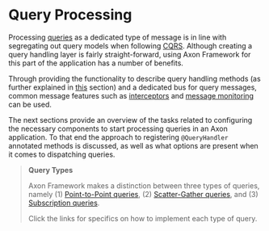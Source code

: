 # Query Processing

Processing [queries](../messaging-concepts/messaging-concepts.md#queries) as a dedicated type of message is in line with
 segregating out query models when following [CQRS](../../introduction/architecture-overview/ddd-cqrs-concepts.md). 
Although creating a query handling layer is fairly straight-forward, 
 using Axon Framework for this part of the application has a number of benefits.
 
Through providing the functionality to describe query handling methods
 (as further explained in [this](../../implementing-domain-logic/query-handling/query-handling.md) section) 
 and a dedicated bus for query messages, 
 common message features such as [interceptors](../messaging-concepts/message-intercepting.md) and
  [message monitoring](../../operations-guide/production-considerations/monitoring-and-metrics.md) can be used.

The next sections provide an overview of the tasks related to configuring the necessary components to start processing
 queries in an Axon application.
To that end the approach to registering `@QueryHandler` annotated methods is discussed,
 as well as what options are present when it comes to dispatching queries.

> **Query Types**
> 
> Axon Framework makes a distinction between three types of queries,
>  namely (1) [Point-to-Point queries](../../implementing-domain-logic/query-handling/dispatching-queries.md#point-to-point-queries),
>  (2) [Scatter-Gather queries](../../implementing-domain-logic/query-handling/dispatching-queries.md#scatter-gather-queries), 
>  and (3) [Subscription queries](../../implementing-domain-logic/query-handling/dispatching-queries.md#subscription-queries).
> 
> Click the links for specifics on how to implement each type of query.
